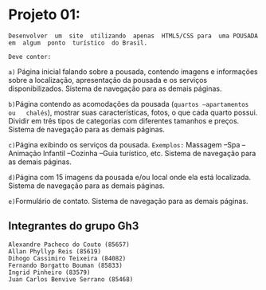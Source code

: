 # Projeto  01:  
`Desenvolver  um  site  utilizando  apenas  HTML5/CSS para  uma POUSADA em  algum  ponto  turístico  do Brasil.`

`Deve conter:`

`a)` Página inicial falando sobre a pousada, contendo imagens e informações sobre a localização, apresentação da pousada e os serviços disponibilizados. Sistema de navegação para as demais páginas.

`b)`Página contendo   as   acomodações   da   pousada   (`quartos –apartamentos   ou   chalés`),   mostrar   suas características, fotos, o que cada quarto possui. Dividir em três tipos de categorias com diferentes tamanhos e preços. Sistema de navegação para as demais páginas.

`c)`Página exibindo os serviços da pousada. `Exemplos:` Massagem –Spa –Animação Infantil –Cozinha –Guia turístico, etc.  Sistema de navegação para as demais páginas.

`d)`Página com 15 imagens da pousada e/ou local onde ela está localizada. Sistema de navegação para as demais páginas.

`e)`Formulário de contato. Sistema de navegação para as demais páginas.

## Integrantes do grupo Gh3

```
Alexandre Pacheco do Couto (85657)
Allan Phyllyp Reis (85619)
Dihogo Cassimiro Teixeira (84082)
Fernando Borgatto Bouman (85833)
Ingrid Pinheiro (83579)
Juan Carlos Benvive Serrano (85468)
```
